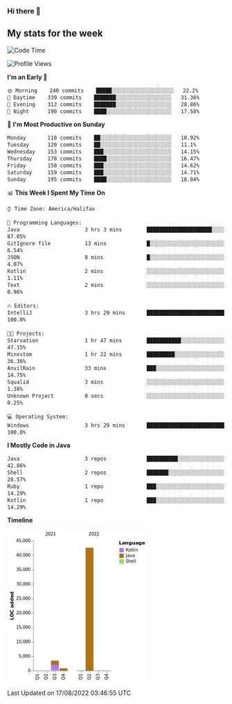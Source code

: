 ### Hi there 👋

## My stats for the week
<!--START_SECTION:waka-->
![Code Time](http://img.shields.io/badge/Code%20Time-372%20hrs%2016%20mins-blue)

![Profile Views](http://img.shields.io/badge/Profile%20Views-0-blue)

**I'm an Early 🐤** 

```text
🌞 Morning    240 commits    █████░░░░░░░░░░░░░░░░░░░░   22.2% 
🌆 Daytime    339 commits    ███████░░░░░░░░░░░░░░░░░░   31.36% 
🌃 Evening    312 commits    ███████░░░░░░░░░░░░░░░░░░   28.86% 
🌙 Night      190 commits    ████░░░░░░░░░░░░░░░░░░░░░   17.58%

```
📅 **I'm Most Productive on Sunday** 

```text
Monday       118 commits    ██░░░░░░░░░░░░░░░░░░░░░░░   10.92% 
Tuesday      120 commits    ██░░░░░░░░░░░░░░░░░░░░░░░   11.1% 
Wednesday    153 commits    ███░░░░░░░░░░░░░░░░░░░░░░   14.15% 
Thursday     178 commits    ████░░░░░░░░░░░░░░░░░░░░░   16.47% 
Friday       158 commits    ███░░░░░░░░░░░░░░░░░░░░░░   14.62% 
Saturday     159 commits    ███░░░░░░░░░░░░░░░░░░░░░░   14.71% 
Sunday       195 commits    ████░░░░░░░░░░░░░░░░░░░░░   18.04%

```


📊 **This Week I Spent My Time On** 

```text
⌚︎ Time Zone: America/Halifax

💬 Programming Languages: 
Java                     3 hrs 3 mins        █████████████████████░░░░   87.05% 
GitIgnore file           13 mins             █░░░░░░░░░░░░░░░░░░░░░░░░   6.54% 
JSON                     8 mins              █░░░░░░░░░░░░░░░░░░░░░░░░   4.07% 
Kotlin                   2 mins              ░░░░░░░░░░░░░░░░░░░░░░░░░   1.11% 
Text                     2 mins              ░░░░░░░░░░░░░░░░░░░░░░░░░   0.96%

🔥 Editors: 
IntelliJ                 3 hrs 29 mins       █████████████████████████   100.0%

🐱‍💻 Projects: 
Starvation               1 hr 47 mins        ███████████░░░░░░░░░░░░░░   47.15% 
Minestom                 1 hr 22 mins        █████████░░░░░░░░░░░░░░░░   36.36% 
AnvilRain                33 mins             ███░░░░░░░░░░░░░░░░░░░░░░   14.75% 
Squalid                  3 mins              ░░░░░░░░░░░░░░░░░░░░░░░░░   1.38% 
Unknown Project          0 secs              ░░░░░░░░░░░░░░░░░░░░░░░░░   0.25%

💻 Operating System: 
Windows                  3 hrs 29 mins       █████████████████████████   100.0%

```

**I Mostly Code in Java** 

```text
Java                     3 repos             ██████████░░░░░░░░░░░░░░░   42.86% 
Shell                    2 repos             ███████░░░░░░░░░░░░░░░░░░   28.57% 
Ruby                     1 repo              ███░░░░░░░░░░░░░░░░░░░░░░   14.29% 
Kotlin                   1 repo              ███░░░░░░░░░░░░░░░░░░░░░░   14.29%

```


**Timeline**

![Chart not found](https://raw.githubusercontent.com/lyndseyy/lyndseyy/main/charts/bar_graph.png) 


 Last Updated on 17/08/2022 03:46:55 UTC
<!--END_SECTION:waka-->